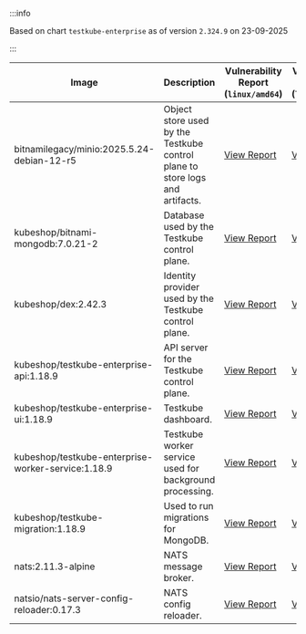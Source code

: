 :::info

Based on chart `testkube-enterprise` as of version `2.324.9` on 23-09-2025

:::

| Image | Description | Vulnerability Report (`linux/amd64`) | Vulnerability Report (`linux/arm64`) | Docker Image |
|-------|-------------|----------------------------------------|----------------------------------------|--------------|
| bitnamilegacy/minio:2025.5.24-debian-12-r5 | Object store used by the Testkube control plane to store logs and artifacts. | [View Report](./minio-2025.5.24-debian-12-r5_linux_amd64.md) | [View Report](./minio-2025.5.24-debian-12-r5_linux_arm64.md) | [View Image](https://hub.docker.com/layers/bitnamilegacy/minio/2025.5.24-debian-12-r5/images/sha256-b3d51900e846b92f7503ca6be07d2e8c56ebb6a13a60bc71b8777c716c074bcf?context=explore) |
| kubeshop/bitnami-mongodb:7.0.21-2 | Database used by the Testkube control plane. | [View Report](./bitnami-mongodb-7.0.21-2_linux_amd64.md) | [View Report](./bitnami-mongodb-7.0.21-2_linux_arm64.md) | [View Image](https://hub.docker.com/layers/kubeshop/bitnami-mongodb/7.0.21-2/images/sha256-c347474e6488832564a6ce3d1870056f52aa4e7123bb85ce391a60c0b4ecdf18?context=explore) |
| kubeshop/dex:2.42.3 | Identity provider used by the Testkube control plane. | [View Report](./dex-2.42.3_linux_amd64.md) | [View Report](./dex-2.42.3_linux_arm64.md) | [View Image](https://hub.docker.com/layers/kubeshop/dex/2.42.3/images/sha256-db03bd0a7b5d26c4c36034f227f3b16c1d3bdadf3bd56eb23f2ca9c442716cb6?context=explore) |
| kubeshop/testkube-enterprise-api:1.18.9 | API server for the Testkube control plane. | [View Report](./testkube-enterprise-api-1.18.9_linux_amd64.md) | [View Report](./testkube-enterprise-api-1.18.9_linux_arm64.md) | [View Image](https://hub.docker.com/layers/kubeshop/testkube-enterprise-api/1.18.9/images/sha256-2e77c502eb8d2d8f9ccd42ef1715018d4c4977d6f9ad0783e80b307c3059b620?context=explore) |
| kubeshop/testkube-enterprise-ui:1.18.9 | Testkube dashboard. | [View Report](./testkube-enterprise-ui-1.18.9_linux_amd64.md) | [View Report](./testkube-enterprise-ui-1.18.9_linux_arm64.md) | [View Image](https://hub.docker.com/layers/kubeshop/testkube-enterprise-ui/1.18.9/images/sha256-6435c1251e962c6f2a2f9477902ac014701e511e07515390263d93e3466f28b6?context=explore) |
| kubeshop/testkube-enterprise-worker-service:1.18.9 | Testkube worker service used for background processing. | [View Report](./testkube-enterprise-worker-service-1.18.9_linux_amd64.md) | [View Report](./testkube-enterprise-worker-service-1.18.9_linux_arm64.md) | [View Image](https://hub.docker.com/layers/kubeshop/testkube-enterprise-worker-service/1.18.9/images/sha256-5340837b10ae9d8aea26a50d3d1571653180b14d89dc65ebe7379c797fb2b109?context=explore) |
| kubeshop/testkube-migration:1.18.9 | Used to run migrations for MongoDB. | [View Report](./testkube-migration-1.18.9_linux_amd64.md) | [View Report](./testkube-migration-1.18.9_linux_arm64.md) | [View Image](https://hub.docker.com/layers/kubeshop/testkube-migration/1.18.9/images/sha256-7b8273d829dfaac09d96b93627b2fce751ea3587a016229e52ce7f99e76c3a85?context=explore) |
| nats:2.11.3-alpine | NATS message broker. | [View Report](./nats-2.11.3-alpine_linux_amd64.md) | [View Report](./nats-2.11.3-alpine_linux_arm64.md) | [View Image](https://hub.docker.com/layers/library/nats/2.11.3-alpine/images/sha256-f6be324fcee27f2a91178d74f77bb4ba3e5a9d2e72ba7d6871f45d14aadca40a?context=explore) |
| natsio/nats-server-config-reloader:0.17.3 | NATS config reloader. | [View Report](./nats-server-config-reloader-0.17.3_linux_amd64.md) | [View Report](./nats-server-config-reloader-0.17.3_linux_arm64.md) | [View Image](https://hub.docker.com/layers/natsio/nats-server-config-reloader/0.17.3/images/sha256-6798c689cca8a98f34e57db124abe46c81edf9bfb02d54ad85da60d0e41ef592?context=explore) |
